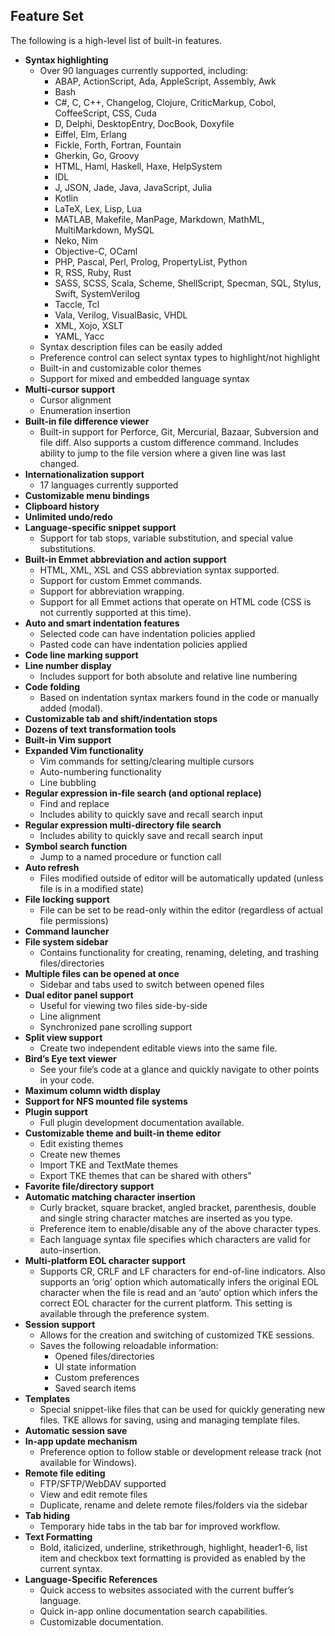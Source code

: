 ## Feature Set

The following is a high-level list of built-in features.

- **Syntax highlighting**
	- Over 90 languages currently supported, including:
		- ABAP, ActionScript, Ada, AppleScript, Assembly, Awk
		- Bash
		- C#, C, C\+\+, Changelog, Clojure, CriticMarkup, Cobol, CoffeeScript, CSS, Cuda
		- D, Delphi, DesktopEntry, DocBook, Doxyfile
		- Eiffel, Elm, Erlang
		- Fickle, Forth, Fortran, Fountain
		- Gherkin, Go, Groovy
		- HTML, Haml, Haskell, Haxe, HelpSystem
		- IDL
		- J, JSON, Jade, Java, JavaScript, Julia
		- Kotlin
		- LaTeX, Lex, Lisp, Lua
		- MATLAB, Makefile, ManPage, Markdown, MathML, MultiMarkdown, MySQL
		- Neko, Nim
		- Objective-C, OCaml
		- PHP, Pascal, Perl, Prolog, PropertyList, Python
		- R, RSS, Ruby, Rust
		- SASS, SCSS, Scala, Scheme, ShellScript, Specman, SQL, Stylus, Swift, SystemVerilog
		- Taccle, Tcl
		- Vala, Verilog, VisualBasic, VHDL
		- XML, Xojo, XSLT
		- YAML, Yacc
	- Syntax description files can be easily added
	- Preference control can select syntax types to highlight/not highlight
	- Built-in and customizable color themes
	- Support for mixed and embedded language syntax
- **Multi-cursor support**
	- Cursor alignment
	- Enumeration insertion
- **Built-in file difference viewer**
	- Built-in support for Perforce, Git, Mercurial, Bazaar, Subversion and file diff. Also supports a custom difference command. Includes ability to jump to the file version where a given line was last changed.
- **Internationalization support**
	- 17 languages currently supported
- **Customizable menu bindings**
- **Clipboard history**
- **Unlimited undo/redo**
- **Language-specific snippet support**
	- Support for tab stops, variable substitution, and special value substitutions.
- **Built-in Emmet abbreviation and action support**
	- HTML, XML, XSL and CSS abbreviation syntax supported.
	- Support for custom Emmet commands.
	- Support for abbreviation wrapping.
	- Support for all Emmet actions that operate on HTML code (CSS is not currently supported at this time).
- **Auto and smart indentation features**
	- Selected code can have indentation policies applied
	- Pasted code can have indentation policies applied
- **Code line marking support** 
- **Line number display**
	- Includes support for both absolute and relative line numbering
- **Code folding**
	- Based on indentation syntax markers found in the code or manually added (modal).
- **Customizable tab and shift/indentation stops**
- **Dozens of text transformation tools**
- **Built-in Vim support**
- **Expanded Vim functionality**
	- Vim commands for setting/clearing multiple cursors
	- Auto-numbering functionality
	- Line bubbling
- **Regular expression in-file search (and optional replace)**
	- Find and replace
	- Includes ability to quickly save and recall search input
- **Regular expression multi-directory file search**
	- Includes ability to quickly save and recall search input
- **Symbol search function**
	- Jump to a named procedure or function call
- **Auto refresh**
	- Files modified outside of editor will be automatically updated (unless file is in a modified state)
- **File locking support**
	- File can be set to be read-only within the editor (regardless of actual file permissions)
- **Command launcher**  
- **File system sidebar**
	- Contains functionality for creating, renaming, deleting, and trashing files/directories
- **Multiple files can be opened at once**
	- Sidebar and tabs used to switch between opened files
- **Dual editor panel support**
	- Useful for viewing two files side-by-side
	- Line alignment
	- Synchronized pane scrolling support
- **Split view support**
	- Create two independent editable views into the same file.
- **Bird’s Eye text viewer**
	- See your file’s code at a glance and quickly navigate to other points in your code.
- **Maximum column width display**  
- **Support for NFS mounted file systems**
- **Plugin support**
	- Full plugin development documentation available.
- **Customizable theme and built-in theme editor**
	- Edit existing themes
	- Create new themes
	- Import TKE and TextMate themes
	- Export TKE themes that can be shared with others"
- **Favorite file/directory support**   
- **Automatic matching character insertion**
	- Curly bracket, square bracket, angled bracket, parenthesis, double and single string character matches are inserted as you type.
	- Preference item to enable/disable any of the above character types.
	- Each language syntax file specifies which characters are valid for auto-insertion.
- **Multi-platform EOL character support**
	- Supports CR, CRLF and LF characters for end-of-line indicators.  Also supports an ‘orig’ option which automatically infers the original EOL character when the file is read and an ‘auto’ option which infers the correct EOL character for the current platform.  This setting is available through the preference system.
- **Session support**
	- Allows for the creation and switching of customized TKE sessions.
	- Saves the following reloadable information:
		- Opened files/directories
		- UI state information
		- Custom preferences
		- Saved search items
- **Templates**
	- Special snippet-like files that can be used for quickly generating new files.  TKE allows for saving, using and managing template files.
- **Automatic session save**    
- **In-app update mechanism**
	- Preference option to follow stable or development release track (not available for Windows).
- **Remote file editing**
	- FTP/SFTP/WebDAV supported
	- View and edit remote files
	- Duplicate, rename and delete remote files/folders via the sidebar
- **Tab hiding**
	- Temporary hide tabs in the tab bar for improved workflow.
- **Text Formatting**
	- Bold, italicized, underline, strikethrough, highlight, header1-6, list item and checkbox text formatting is provided as enabled by the current syntax.
- **Language-Specific References**
	- Quick access to websites associated with the current buffer’s language.
	- Quick in-app online documentation search capabilities.
	- Customizable documentation.